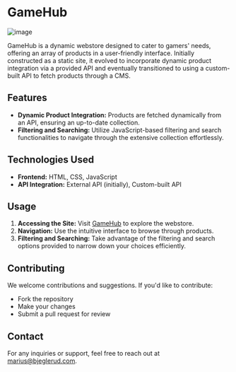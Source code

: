 # GameHub
![image](https://github.com/Zentaa1/Gamehub/assets/117643567/4c2bf6f9-8957-444a-8ed0-f09363343d5a)


GameHub is a dynamic webstore designed to cater to gamers' needs, offering an array of products in a user-friendly interface. Initially constructed as a static site, it evolved to incorporate dynamic product integration via a provided API and eventually transitioned to using a custom-built API to fetch products through a CMS.

## Features

- **Dynamic Product Integration:** Products are fetched dynamically from an API, ensuring an up-to-date collection.
- **Filtering and Searching:** Utilize JavaScript-based filtering and search functionalities to navigate through the extensive collection effortlessly.

## Technologies Used

- **Frontend:** HTML, CSS, JavaScript
- **API Integration:** External API (initially), Custom-built API

## Usage

1. **Accessing the Site:** Visit [GameHub](https://amazing-belekoy-eb8422.netlify.app/) to explore the webstore.
2. **Navigation:** Use the intuitive interface to browse through products.
3. **Filtering and Searching:** Take advantage of the filtering and search options provided to narrow down your choices efficiently.

## Contributing

We welcome contributions and suggestions. If you'd like to contribute:
- Fork the repository
- Make your changes
- Submit a pull request for review

## Contact

For any inquiries or support, feel free to reach out at [marius@bjeglerud.com](mailto:marius@bjeglerud.com).
